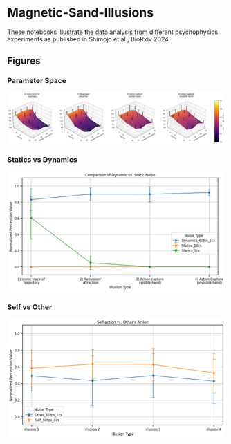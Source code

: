 # Magnetic-Sand-Illusions

These notebooks illustrate the data analysis from different psychophysics experiments as published in Shimojo et al., BioRxiv 2024.

## Figures

### Parameter Space
![Parameter Space](Figure/Parameter_Space.png)

### Statics vs Dynamics
![Statics vs Dynamics](Figure/Statics_vs_Dynamics.png)

### Self vs Other
![Self vs Other](Figure/Self_vs_Other.png)
